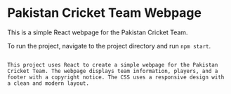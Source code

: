 Pakistan Cricket Team Webpage
=============================

This is a simple React webpage for the Pakistan Cricket Team.

To run the project, navigate to the project directory and run `npm start`.
```

This project uses React to create a simple webpage for the Pakistan Cricket Team. The webpage displays team information, players, and a footer with a copyright notice. The CSS uses a responsive design with a clean and modern layout.